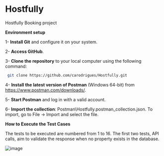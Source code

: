# Hostfully
Hostfully Booking project 

**Environment setup**

1- **Install Git** and configure it on your system.

2- **Access GitHub**.

3- **Clone the repository** to your local computer using the following command:
  ```bash
   git clone https://github.com/carodrigues/Hostfully.git
  ```
4- **Install the latest version of Postman** (Windows 64-bit) from https://www.postman.com/downloads/.

5- **Start Postman** and log in with a valid account.

6- **Import the collection**: Postman\Hostfully.postman_collection.json.
  To import, go to File → Import and select the file.


**How to Execute the Test Cases**

The tests to be executed are numbered from 1 to 16.
The first two tests, API calls, aim to validate the response when no property exists in the database.

![image](https://github.com/user-attachments/assets/ebe643ed-5a85-4289-9f5a-e24fed317bed)


